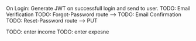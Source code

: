On Login: Generate JWT on successfull login and send to user.
TODO: Email Verification
TODO: Forgot-Password route --> 
TODO: Email Confirmation
TODO: Reset-Password route --> PUT

TODO: enter income
TODO: enter expesne
 